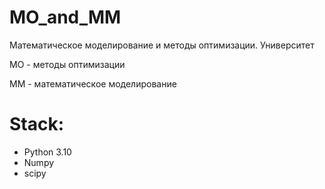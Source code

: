 # MO_and_MM
Математическое моделирование и методы оптимизации. Университет

МО - методы оптимизации

ММ - математическое моделирование
# Stack: 
<ul>
    <li>Python 3.10 </li>
    <li>Numpy </li>
    <li>scipy</li>

</ul>

